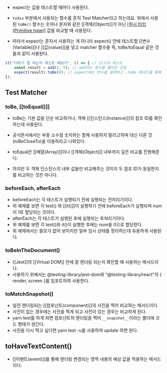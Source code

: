 - expect는 값을 테스트할 때마다 사용된다.

- `toXxx` 부분에서 사용되는 함수를 흔히 Test Matcher라고 하는데요. 위에서 사용된 `toBe()` 함수는 숫자나 문자와 같은 [[객체(Object)]]가 아닌 [[원시 타입(Primitive type)]](기본형(primitive)) 값을 비교할 때 사용된다.
- 따라서 expect는 혼자서 사용하는 게 아니라 expect() 안에 테스트할 [[변수(Variable)]]나 [[값(value)]]을 넣고 matcher 함수들 즉, toBe/toEqual 같은 것들과 같이 사용된다.

```js
it("더하기 잘 되는지 테스트 해보기", () => { // it으로 테스트
	const result = add(3, 5); // add라는 함수를 불러온 것임
	expect(result).toBe(8); // expect에는 변수를 설정하고 .toBe 메서드를 통해 결과 예측
});
```

## Test Matcher
### toBe, [[toEqual()]]

- toBe는 기본 값을 단순 비교하거나, 객체 [[인스턴스(Instance)]]의 참조 ID를 확인하는데 사용된다.
- 공식문서에서는 부동 소수점 숫자와는 함께 사용하지 말라고하며 대신 다른 것(toBeCloseTo)을 이용하라고 나와있다.

- toEqual은 [[배열(Array)]]이나 [[객체(Object)]] 내부까지 깊은 비교를 진행해준다.

- 하지만 두 객체 인스턴스의 내부 값들만 비교해주는 것이지 두 참조 ID가 동일한지를 비교하는 것은 아니다.

### beforeEach, afterEach

- beforeEach는 각 테스트가 실행되기 전에 실행되는 전처리기이다.
- 위 예제를 보면 각 test() 와 [[it()]]이 실행하기 전에 beforeEach가 실행되며 num이 1로 할당되는 것이다.
- afterEach는 각 테스트가 실행된 후에 실행되는 후처리기이다.
- 위 예제를 보면 각 test()와 it()이 실행한 후에는 num을 0으로 할당한다.
- 위 예제에서는 쓸모가 없어 보이지만 일부 임시 상태를 정리하는데 유용하게 사용된다.

### toBeInTheDocument()

- [[Jest]]의 [[Virtual DOM]] 안에 잘 렌더링 되는지 확인할 때 사용하는 메서드이다.
- 사용하기 위해서는 @testing-library/jest-dom와 "@testing-library/react"의 { render, screen }를 임포트하여 사용한다.

### toMatchSnapshot()

- 일전 렌더링되는 [[컴포넌트(component)]]의 사진을 찍어 비교하는 메서드이다.
- 사진이 없는 경우에는 사진을 찍게 되고 사진이 있는 경우는 비교하게 된다.
- yarn test를 하게 되면 컴포넌트의 렌더링을 찍어 `__snapshot__`이라는 폴더에 코드 형태가 생긴다.
- 사진을 다시 찍고 싶다면 yarn test -u를 사용하여 update 하면 된다.

## toHaveTextContent()

- [[이벤트(event)]]를 통해 렌더링 변경되는 영역 내용의 예상 값을 적용하는 메서드이다.